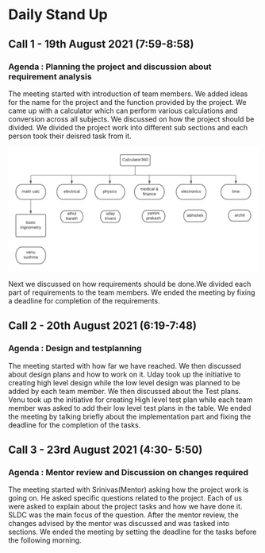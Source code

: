 # Daily Stand Up

## Call 1 - 19th August 2021 (7:59-8:58)

### **Agenda** : Planning the project and discussion about requirement analysis

The meeting started with introduction of team members. We added ideas for the name for the project and the function provided by the project. We came up with a calculator which can perform various calculations and conversion across all subjects. We discussed on how the project should be divided. We divided the project work into different sub sections and each person took their deisred task from it.

![Base work](Calculator360_basework.png)

Next we discussed on how requirements should be done.We divided each part of requirements to the team members. We ended the meeting by fixing a deadline for completion of the requirements.

## Call 2 - 20th August 2021 (6:19-7:48)

### **Agenda** : Design and testplanning

The meeting started with how far we have reached. We then discussed about design plans and how to work on it. Uday took up the initiative to creating high level design while the low level design was planned to be added by each team member. We then discussed about the Test plans. Venu took up the initiative for creating High level test plan while each team member was asked to add their low level test plans in the table. We ended the meeting by talking briefly about the implementation part and fixing the deadline for the completion of the tasks.

## Call 3 - 23rd August 2021 (4:30- 5:50)

### **Agenda** : Mentor review and Discussion on changes required

The meeting started with Srinivas(Mentor) asking how the project work is going on. He asked specific questions related to the project. Each of us were asked to explain about the project tasks and how we have done it. SLDC was the main focus of the question. After the mentor review, the changes advised by the mentor was discussed and was tasked into sections. We ended the meeting by setting the deadline for the tasks before the following morning.
